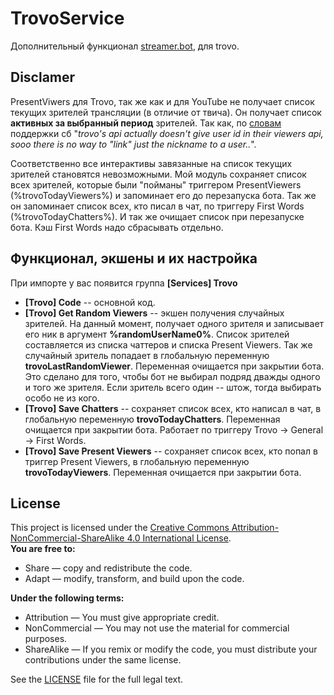 # TrovoService
Дополнительный функционал [streamer.bot](https://streamer.bot/), для trovo.

## Disclamer
PresentViwers для Trovo, так же как и для YouTube не получает список текущих зрителей трансляции (в отличие от твича). Он получает список **активных за выбранный период** зрителей. Так как, по [словам](https://discord.com/channels/834650675224248362/834650675740540941/1339880791991124028) поддержки сб "*trovo's api actually doesn't give user id in their viewers api, sooo there is no way to "link" just the nickname to a user..*".

Соответственно все интерактивы завязанные на список текущих зрителей становятся невозможными. Мой модуль сохраняет список всех зрителей, которые были "пойманы" триггером PresentViewers (%trovoTodayViewers%) и запоминает его до перезапуска бота. Так же он запоминает список всех, кто писал в чат, по триггеру First Words (%trovoTodayChatters%). И так же очищает список при перезапуске бота.
Кэш First Words надо сбрасывать отдельно.

## Функционал, экшены и их настройка
При импорте у вас появится группа **\[Services] Trovo**
- **\[Trovo] Code** -- основной код.
- **\[Trovo] Get Random Viewers** -- экшен получения случайных зрителей. На данный момент, получает одного зрителя и записывает его ник в аргумент **%randomUserName0%**. Список зрителей составляется из списка чаттеров и списка Present Viewers. Так же случайный зритель попадает в глобальную переменную **trovoLastRandomViewer**. Переменная очищается при закрытии бота. Это сделано для того, чтобы бот не выбирал подряд дважды одного и того же зрителя. Если зритель всего один -- штож, тогда выбирать особо не из кого.
- **\[Trovo] Save Chatters** -- сохраняет список всех, кто написал в чат, в глобальную переменную **trovoTodayChatters**. Переменная очищается при закрытии бота. Работает по триггеру Trovo -> General -> First Words.
- **\[Trovo] Save Present Viewers** -- сохраняет список всех, кто попал в триггер Present Viewers, в глобальную переменную **trovoTodayViewers**. Переменная очищается при закрытии бота.

## License
This project is licensed under the [Creative Commons Attribution-NonCommercial-ShareAlike 4.0 International License](https://creativecommons.org/licenses/by-nc-sa/4.0/).  
**You are free to:**
- Share — copy and redistribute the code.
- Adapt — modify, transform, and build upon the code.

**Under the following terms:**
- Attribution — You must give appropriate credit.
- NonCommercial — You may not use the material for commercial purposes.
- ShareAlike — If you remix or modify the code, you must distribute your contributions under the same license.

See the [LICENSE](LICENSE) file for the full legal text.